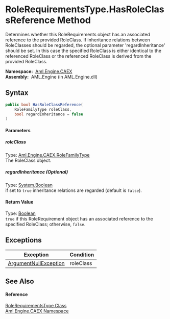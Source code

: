 RoleRequirementsType.HasRoleClassReference Method
=================================================
Determines whether this RoleRequirements object has an associated reference to the provided RoleClass. If inheritance relations between RoleClasses should be regarded, the optional parameter 'regardInheritance' should be set. In this case the specified RoleClass is either identical to the referenced RoleClass or the referenced RoleClass is derived from the provided RoleClass.

  **Namespace:**  [Aml.Engine.CAEX][1]  
  **Assembly:**  AML.Engine (in AML.Engine.dll)

Syntax
------

```csharp
public bool HasRoleClassReference(
	RoleFamilyType roleClass,
	bool regardInheritance = false
)
```

#### Parameters

##### *roleClass*
Type: [Aml.Engine.CAEX.RoleFamilyType][2]  
The RoleClass object.

##### *regardInheritance* (Optional)
Type: [System.Boolean][3]  
 if set to `true` inheritance relations are regarded (default is `false`).

#### Return Value
Type: [Boolean][3]  
`true` if this RoleRequirement object has an associated reference to the specified RoleClass; otherwise, `false`. 

Exceptions
----------

Exception                  | Condition 
-------------------------- | --------- 
[ArgumentNullException][4] | roleClass 


See Also
--------

#### Reference
[RoleRequirementsType Class][5]  
[Aml.Engine.CAEX Namespace][1]  

[1]: ../README.md
[2]: ../RoleFamilyType/README.md
[3]: https://docs.microsoft.com/dotnet/api/system.boolean
[4]: https://docs.microsoft.com/dotnet/api/system.argumentnullexception
[5]: README.md
[6]: https://www.automationml.org
[7]: ../../icons/logoShade.png